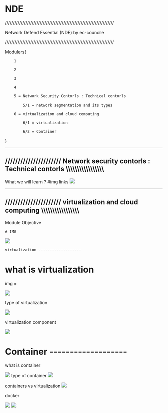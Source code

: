 # NDE

/////////////////////////////////////////////////////////////////////

Network Defend Essential (NDE) by ec-councile

/////////////////////////////////////////////////////////////////////


Modulers{

		1 

		2
		
		3
		
		4
		
		5 = Network Security Contorls : Technical contorls
			
			5/1 = network segmentation and its types
		
		6 = virtualization and cloud computing
			
			6/1 = virtualization 
			
			6/2 = Container






}



---------------------------------------------------------------------------------------------------------
////////////////////// Network security contorls : Technical contorls \\\\\\\\\\\\\\\\\\\\\\\\\\\\\\\\\
---------------------------------------------------------------------------------------------------------

What we will learn ? 
	#img links
<img src='https://raw.githubusercontent.com/axosecurity/NDE/main/Screenshot%20from%202022-06-03%2007-21-50.png'>

----------------------------------------------------------------------------------------------------------
////////////////////// virtualization and cloud computing \\\\\\\\\\\\\\\\\\\\\\\\\\\\\\\\\
----------------------------------------------------------------------------------------------------------

Module Objective 

	# IMG 
<img src='https://github.com/axosecurity/NDE/blob/main/Screenshot%20from%202022-06-03%2007-35-31.png?raw=true'>


	virtualization -------------------


#   what is virtualization 

 img = 
 
 <img src='https://github.com/axosecurity/NDE/blob/main/virtualization_NDE.png?raw=true'>

type of virtualization

<img src='https://github.com/axosecurity/NDE/blob/main/type%20of%20virtualization%20.png?raw=true'>

virtualization component

<img src='https://github.com/axosecurity/NDE/blob/main/virtualization_components.png?raw=true'>

#	Container -------------------

what is container

<img src='https://github.com/axosecurity/NDE/blob/main/containers%20.png?raw=true'>
type of container 
<img src='https://github.com/axosecurity/NDE/blob/main/type%20of%20Containers%20.png?raw=true'>

containers vs virtualization
<img src='https://github.com/axosecurity/NDE/blob/main/Container%20vs%20virtualization.png?raw=true'>

docker 

<img src='https://github.com/axosecurity/NDE/blob/main/docker.png?raw=true'>













<img src='https://raw.githubusercontent.com/axosecurity/NDE/main/Screenshot%20from%202022-06-03%2007-21-50.png' >
















 
 












